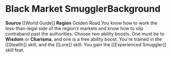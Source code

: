 ﻿---
ability: null
ability_boost: null
feat: null
id: '74'
name: Black Market Smuggler
prerequisite: null
rarity: null
skill: null
source: '[[DATABASE/source/World Guide|World Guide]]'
subcategory: regional
trait: null
type: null

---
# Black Market Smuggler<span class="item-type">Background</span>

**Source** [[World Guide]] 
**Region** Golden Road
You know how to work the less-than-legal side of the region’s markets and know how to slip contraband past the authorities.
Choose two ability boosts. One must be to **Wisdom** or **Charisma**, and one is a free ability boost.
You're trained in the [[Stealth]] skill, and the [[Lore]] skill. You gain the [[Experienced Smuggler]] skill feat.